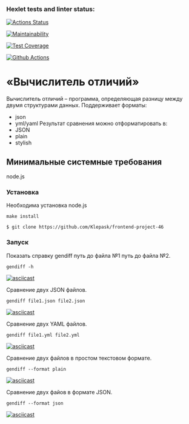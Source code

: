 ### Hexlet tests and linter status:

[![Actions Status](https://github.com/Klepask/frontend-project-46/workflows/hexlet-check/badge.svg)](https://github.com/Klepask/frontend-project-46/actions)

[![Maintainability](https://api.codeclimate.com/v1/badges/a9fdfd3c40707935be41/maintainability)](https://codeclimate.com/github/Klepask/frontend-project-46/maintainability)

[![Test Coverage](https://api.codeclimate.com/v1/badges/a9fdfd3c40707935be41/test_coverage)](https://codeclimate.com/github/Klepask/frontend-project-46/test_coverage)

[![Github Actions](https://Klepask/frontend-project-46/actions/workflows/github-actions.yml/badge.svg)](https://github.com/Klepask/frontend-project-46/actions/workflows/github-actions.yml)

# «Вычислитель отличий»

Вычислитель отличий – программа, определяющая разницу между двумя структурами данных. Поддерживает форматы: 

- json
- yml/yaml
Результат сравнения можно отформатировать в:
- JSON
- plain
- stylish

## Минимальные системные требования
node.js

### Установка

Необходима установка node.js
```
make install

$ git clone https://github.com/Klepask/frontend-project-46
```
### Запуск

Показать справку gendiff путь до файла №1 путь до файла №2.
```
gendiff -h 
```

[![asciicast](https://asciinema.org/a/H6QvQwM3m3E8Gg0HGpy6KWTy8.svg)](https://asciinema.org/a/H6QvQwM3m3E8Gg0HGpy6KWTy8)

Сравнение двух JSON файлов.
```
gendiff file1.json file2.json 
```

[![asciicast](https://asciinema.org/a/xjiIvUeywmfcRStAGegffJR5V.svg)](https://asciinema.org/a/xjiIvUeywmfcRStAGegffJR5V)

Сравнение двух YAML файлов.
```
gendiff file1.yml file2.yml
```

[![asciicast](https://asciinema.org/a/3KhlTbR1raa2dwdWedh0mPSgI.svg)](https://asciinema.org/a/3KhlTbR1raa2dwdWedh0mPSgI)

Сравнение двух файлов в простом текстовом формате.
```
gendiff --format plain
```

[![asciicast](https://asciinema.org/a/VI5zrRpQZ6vzw7odYrMPsDI3X.svg)](https://asciinema.org/a/VI5zrRpQZ6vzw7odYrMPsDI3X)

Сравнение двух файов в формате JSON.
```
gendiff --format json
```

[![asciicast](https://asciinema.org/a/gW5dxmvEWRmSZGmJaHfrAxbZf.svg)](https://asciinema.org/a/gW5dxmvEWRmSZGmJaHfrAxbZf)
